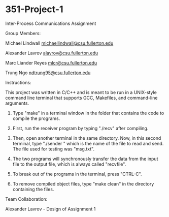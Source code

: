 # 351-Project-1
Inter-Process Communications Assignment

Group Members:

Michael Lindwall michaellindwall@csu.fullerton.edu

Alexander Lavrov alavrov@csu.fullerton.edu

Marc Liander Reyes mlcr@csu.fullerton.edu

Trung Ngo ndtrung95@csu.fullerton.edu


Instructions:

This project was written in C/C++ and is meant to be run in a UNIX-style
command line terminal that supports GCC, Makefiles, and command-line arguments.

1) Type "make" in a terminal window in the folder that contains the code to
  compile the programs.

2) First, run the receiver program by typing "./recv" after compiling.

3) Then, open another terminal in the same directory.  Now, in this second
  terminal, type "./sender <FILENAME>" which <FILENAME> is the name of the
  file to read and send.  The file used for testing was "msg.txt".

4) The two programs will synchronously transfer the data from the input file
  to the output file, which is always called "recvfile".

5) To break out of the programs in the terminal, press "CTRL-C".

6) To remove compiled object files, type "make clean" in the directory
  containing the files.  


Team Collaboration:

Alexander Lavrov - Design of Assignment 1
